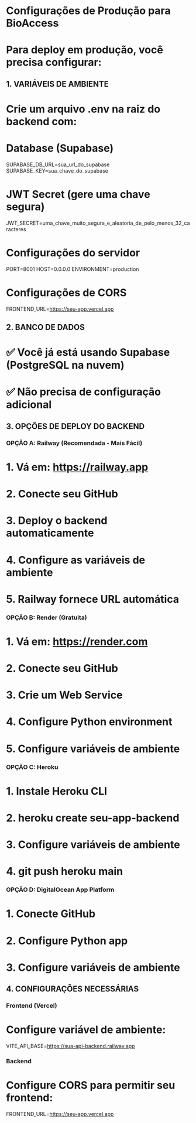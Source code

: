 # Configurações de Produção para BioAccess
# 
# Para deploy em produção, você precisa configurar:

## 1. VARIÁVEIS DE AMBIENTE
# Crie um arquivo .env na raiz do backend com:

# Database (Supabase)
SUPABASE_DB_URL=sua_url_do_supabase
SUPABASE_KEY=sua_chave_do_supabase

# JWT Secret (gere uma chave segura)
JWT_SECRET=uma_chave_muito_segura_e_aleatoria_de_pelo_menos_32_caracteres

# Configurações do servidor
PORT=8001
HOST=0.0.0.0
ENVIRONMENT=production

# Configurações de CORS
FRONTEND_URL=https://seu-app.vercel.app

## 2. BANCO DE DADOS
# ✅ Você já está usando Supabase (PostgreSQL na nuvem)
# ✅ Não precisa de configuração adicional

## 3. OPÇÕES DE DEPLOY DO BACKEND

### OPÇÃO A: Railway (Recomendada - Mais Fácil)
# 1. Vá em: https://railway.app
# 2. Conecte seu GitHub
# 3. Deploy o backend automaticamente
# 4. Configure as variáveis de ambiente
# 5. Railway fornece URL automática

### OPÇÃO B: Render (Gratuita)
# 1. Vá em: https://render.com
# 2. Conecte seu GitHub
# 3. Crie um Web Service
# 4. Configure Python environment
# 5. Configure variáveis de ambiente

### OPÇÃO C: Heroku
# 1. Instale Heroku CLI
# 2. heroku create seu-app-backend
# 3. Configure variáveis de ambiente
# 4. git push heroku main

### OPÇÃO D: DigitalOcean App Platform
# 1. Conecte GitHub
# 2. Configure Python app
# 3. Configure variáveis de ambiente

## 4. CONFIGURAÇÕES NECESSÁRIAS

### Frontend (Vercel)
# Configure variável de ambiente:
VITE_API_BASE=https://sua-api-backend.railway.app

### Backend
# Configure CORS para permitir seu frontend:
FRONTEND_URL=https://seu-app.vercel.app
